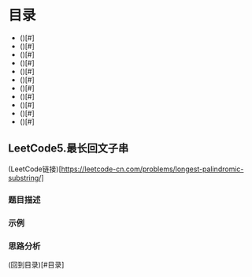 # 目录
* ()[#]  
* ()[#]  
* ()[#]  
* ()[#]  
* ()[#]  
* ()[#]  
* ()[#]  
* ()[#]  
* ()[#]  
* ()[#]  
* ()[#]  
## LeetCode5.最长回文子串
(LeetCode链接)[https://leetcode-cn.com/problems/longest-palindromic-substring/]
### 题目描述
### 示例
### 思路分析
(回到目录)[#目录]
